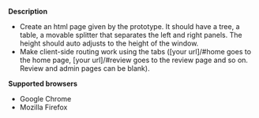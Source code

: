 **Description**
- Create an html page given by the prototype. It should have a tree, a table, a movable splitter that separates the left and right panels. The height should auto adjusts to the height of the window.
- Make client-side routing work using the tabs ([your url]/#home goes to the home page, [your url]/#review goes to the review page and so on. Review and admin pages can be blank).

**Supported browsers**
- Google Chrome
- Mozilla Firefox
